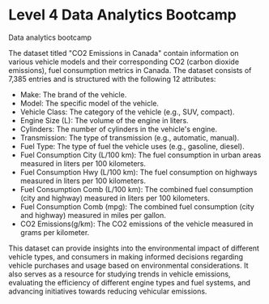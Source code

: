 # Level 4 Data Analytics Bootcamp
Data analytics bootcamp 

The dataset titled "CO2 Emissions in Canada" contain information on various vehicle models and their corresponding CO2 (carbon dioxide emissions), fuel consumption metrics in Canada. The dataset consists of 7,385 entries and is structured with the following 12 attributes:

- Make: The brand of the vehicle.
- Model: The specific model of the vehicle.
- Vehicle Class: The category of the vehicle (e.g., SUV, compact).
- Engine Size (L): The volume of the engine in liters.
- Cylinders: The number of cylinders in the vehicle's engine.
- Transmission: The type of transmission (e.g., automatic, manual).
- Fuel Type: The type of fuel the vehicle uses (e.g., gasoline, diesel).
- Fuel Consumption City (L/100 km): The fuel consumption in urban areas measured in liters per 100 kilometers.
- Fuel Consumption Hwy (L/100 km): The fuel consumption on highways measured in liters per 100 kilometers.
- Fuel Consumption Comb (L/100 km): The combined fuel consumption (city and highway) measured in liters per 100 kilometers.
- Fuel Consumption Comb (mpg): The combined fuel consumption (city and highway) measured in miles per gallon.
- CO2 Emissions(g/km): The CO2 emissions of the vehicle measured in grams per kilometer.

This dataset can provide insights into the environmental impact of different vehicle types, and consumers in making informed decisions regarding vehicle purchases and usage based on environmental considerations. It also serves as a resource for studying trends in vehicle emissions, evaluating the efficiency of different engine types and fuel systems, and advancing initiatives towards reducing vehicular emissions. ​
